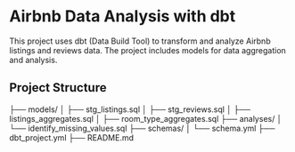 # Airbnb Data Analysis with dbt

This project uses dbt (Data Build Tool) to transform and analyze Airbnb listings and reviews data. The project includes models for data aggregation and analysis.

## Project Structure

├── models/
│ ├── stg_listings.sql
│ ├── stg_reviews.sql
│ ├── listings_aggregates.sql
│ ├── room_type_aggregates.sql
├── analyses/
│ └── identify_missing_values.sql
├── schemas/
│ └── schema.yml
├── dbt_project.yml
├── README.md

